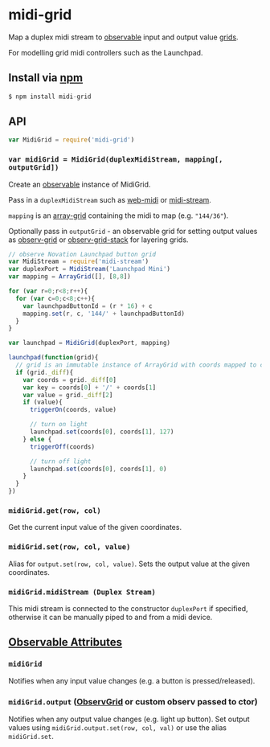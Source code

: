 midi-grid
===

Map a duplex midi stream to [observable](https://github.com/raynos/observ) input and output value [grids](https://github.com/mmckegg/observ-grid).

For modelling grid midi controllers such as the Launchpad.

## Install via [npm](https://npmjs.org/package/midi-grid)

```js
$ npm install midi-grid
```

## API

```js
var MidiGrid = require('midi-grid')
```

### `var midiGrid = MidiGrid(duplexMidiStream, mapping[, outputGrid])`

Create an [observable](https://github.com/mmckegg/observ-grid) instance of MidiGrid. 

Pass in a `duplexMidiStream` such as [web-midi](https://github.com/mmckegg/web-midi) or [midi-stream](https://github.com/mmckegg/midi-stream).

`mapping` is an [array-grid](https://github.com/mmckegg/array-grid) containing the midi to map (e.g. `"144/36"`).

Optionally pass in `outputGrid` - an observable grid for setting output values as [observ-grid](https://github.com/mmckegg/observ-grid) or [observ-grid-stack](https://github.com/mmckegg/observ-grid-stack) for layering grids.


```js
// observe Novation Launchpad button grid
var MidiStream = require('midi-stream')
var duplexPort = MidiStream('Launchpad Mini')
var mapping = ArrayGrid([], [8,8])

for (var r=0;r<8;r++){
  for (var c=0;c<8;c++){
    var launchpadButtonId = (r * 16) + c
    mapping.set(r, c, '144/' + launchpadButtonId)
  }
}

var launchpad = MidiGrid(duplexPort, mapping)

launchpad(function(grid){
  // grid is an immutable instance of ArrayGrid with coords mapped to current values
  if (grid._diff){
    var coords = grid._diff[0]
    var key = coords[0] + '/' + coords[1]
    var value = grid._diff[2]
    if (value){
      triggerOn(coords, value)

      // turn on light
      launchpad.set(coords[0], coords[1], 127)
    } else {
      triggerOff(coords)

      // turn off light
      launchpad.set(coords[0], coords[1], 0)
    }
  }
})
```

### `midiGrid.get(row, col)`

Get the current input value of the given coordinates.

### `midiGrid.set(row, col, value)`

Alias for `output.set(row, col, value)`. Sets the output value at the given coordinates.

### `midiGrid.midiStream (Duplex Stream)`

This midi stream is connected to the constructor `duplexPort` if specified, otherwise it can be manually piped to and from a midi device.

## [Observable Attributes](https://github.com/raynos/observ)

### `midiGrid`

Notifies when any input value changes (e.g. a button is pressed/released). 

### `midiGrid.output` ([ObservGrid](https://github.com/mmckegg/observ-grid) or custom observ passed to ctor)

Notifies when any output value changes (e.g. light up button). Set output values using `midiGrid.output.set(row, col, val)` or use the alias `midiGrid.set`.
